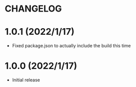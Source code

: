 # CHANGELOG

# 1.0.1 (2022/1/17)

* Fixed package.json to actually include the build this time

# 1.0.0 (2022/1/17)

* Initial release